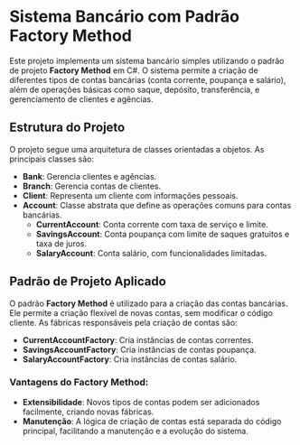 # Sistema Bancário com Padrão Factory Method

Este projeto implementa um sistema bancário simples utilizando o padrão de projeto **Factory Method** em C#. O sistema permite a criação de diferentes tipos de contas bancárias (conta corrente, poupança e salário), além de operações básicas como saque, depósito, transferência, e gerenciamento de clientes e agências.

## Estrutura do Projeto

O projeto segue uma arquitetura de classes orientadas a objetos. As principais classes são:

- **Bank**: Gerencia clientes e agências.
- **Branch**: Gerencia contas de clientes.
- **Client**: Representa um cliente com informações pessoais.
- **Account**: Classe abstrata que define as operações comuns para contas bancárias.
  - **CurrentAccount**: Conta corrente com taxa de serviço e limite.
  - **SavingsAccount**: Conta poupança com limite de saques gratuitos e taxa de juros.
  - **SalaryAccount**: Conta salário, com funcionalidades limitadas.
  
## Padrão de Projeto Aplicado

O padrão **Factory Method** é utilizado para a criação das contas bancárias. Ele permite a criação flexível de novas contas, sem modificar o código cliente. As fábricas responsáveis pela criação de contas são:

- **CurrentAccountFactory**: Cria instâncias de contas correntes.
- **SavingsAccountFactory**: Cria instâncias de contas poupança.
- **SalaryAccountFactory**: Cria instâncias de contas salário.

### Vantagens do Factory Method:
- **Extensibilidade**: Novos tipos de contas podem ser adicionados facilmente, criando novas fábricas.
- **Manutenção**: A lógica de criação de contas está separada do código principal, facilitando a manutenção e a evolução do sistema.


